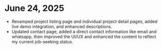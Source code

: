# June 24, 2025
- Revamped project listing page and individual project detail pages, added live demo integration, and enhanced descriptions.
- Updated contact page, added a direct contact information like email and whatsapp, then improved the UI/UX and enhanced the content to reflect my current job-seeking status.